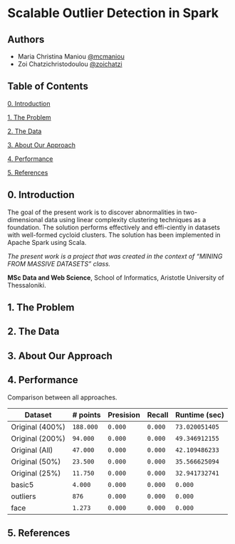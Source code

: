 # Scalable Outlier Detection in Spark

## Authors

- Maria Christina Maniou [@mcmaniou](https://github.com/mcmaniou)
- Zoi Chatzichristodoulou [@zoichatzi](https://github.com/zoichatzi)

## Table of Contents

[0. Introduction](https://github.com/zoichatzi/linearScalableOutlierDetect#0-introduction)

[1. The Problem](https://github.com/zoichatzi/linearScalableOutlierDetect#1-the-problem)

[2. The Data](https://github.com/zoichatzi/linearScalableOutlierDetect#2-the-data)

[3. About Our Approach](https://github.com/zoichatzi/linearScalableOutlierDetect#3-about-our-approach)

[4. Performance](https://github.com/zoichatzi/linearScalableOutlierDetect#4-performance)

[5. References](https://github.com/zoichatzi/linearScalableOutlierDetect#5-references)


## 0. Introduction

The goal of the present work is to discover abnormalities in two-dimensional data using linear complexity clustering techniques as a foundation. The solution performs effectively and effi-ciently in datasets with well-formed cycloid clusters. The solution has been implemented in Apache Spark using Scala.

*The present work is a project that was created in the context of “MINING FROM MASSIVE DATASETS” class.*

**MSc Data and Web Science**, School of Informatics, Aristotle University of Thessaloniki.



## 1. The Problem



## 2. The Data



## 3. About Our Approach



## 4. Performance

Comparison between all approaches.

| Dataset	          | # points | Presision     | Recall        | Runtime (sec)|
| ----------------------- | -------- |---------------|---------------|-------------- |
| Original (400%)          | `188.000` | `0.000`       | `0.000`       |`73.020051405`        |
| Original (200%)          | `94.000` | `0.000`       | `0.000`       |`49.346912155`        |
| Original (All)          | `47.000` | `0.000`       | `0.000`       |`42.109486233`        |
| Original (50%)          | `23.500` | `0.000`       | `0.000`       |`35.566625094`        |
| Original (25%)          | `11.750` | `0.000`       | `0.000`       |`32.941732741`        |
| basic5                  | `4.000`  | `0.000`       | `0.000`       |`0.000`        |
| outliers                | `876`    | `0.000`       | `0.000`       |`0.000`        |
| face                    | `1.273`  | `0.000`       | `0.000`       |`0.000`        |


## 5. References



